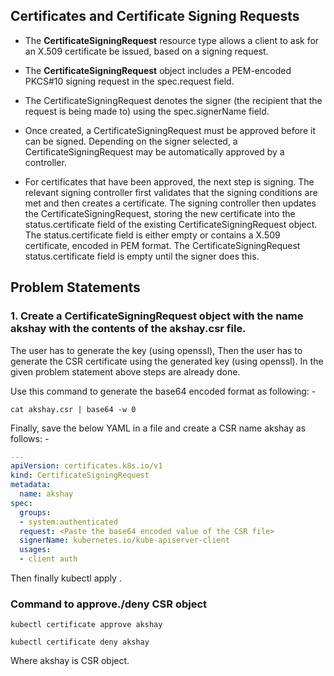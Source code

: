 ## Certificates and Certificate Signing Requests

- The **CertificateSigningRequest** resource type allows a client to ask for an X.509 certificate be issued, based on a signing request.
- The **CertificateSigningRequest** object includes a PEM-encoded PKCS#10 signing request in the spec.request field.

- The CertificateSigningRequest denotes the signer (the recipient that the request is being made to) using the spec.signerName field.
- Once created, a CertificateSigningRequest must be approved before it can be signed. Depending on the signer selected, a CertificateSigningRequest may be automatically approved by a controller.
- For certificates that have been approved, the next step is signing. The relevant signing controller first validates that the signing conditions are met and then creates a certificate. The signing controller then updates the CertificateSigningRequest, storing the new certificate into the status.certificate field of the existing CertificateSigningRequest object. The status.certificate field is either empty or contains a X.509 certificate, encoded in PEM format. The CertificateSigningRequest status.certificate field is empty until the signer does this. 


## Problem Statements 

### 1. Create a CertificateSigningRequest object with the name akshay with the contents of the akshay.csr file.

The user has to generate the key (using openssl), 
Then the user has to generate the CSR certificate using the generated key (using openssl).
In the given problem statement above steps are already done.

Use this command to generate the base64 encoded format as following: -

```shell
cat akshay.csr | base64 -w 0
```

Finally, save the below YAML in a file and create a CSR name akshay as follows: -

```yaml
---
apiVersion: certificates.k8s.io/v1
kind: CertificateSigningRequest
metadata:
  name: akshay
spec:
  groups:
  - system:authenticated
  request: <Paste the base64 encoded value of the CSR file>
  signerName: kubernetes.io/kube-apiserver-client
  usages:
  - client auth
```

Then finally kubectl apply . 

### Command to approve./deny CSR object 

```shell
kubectl certificate approve akshay

kubectl certificate deny akshay

```

Where akshay is CSR object.





